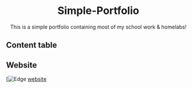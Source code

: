 <div align="center">

# Simple-Portfolio
This is a simple portfolio containing most of my school work & homelabs! 

</div>

## Content table 

</div>

## Website
[![Edge][edge]      [website]



[edge]: https://img.shields.io/badge/Edge-0078D7?style=for-the-badge&logo=Microsoft-edge&logoColor=white
[website]: danderu.com
